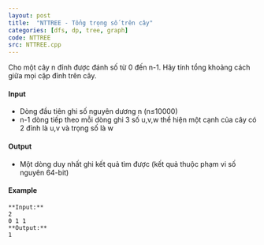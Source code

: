```yaml
---
layout: post
title:  "NTTREE - Tổng trọng số trên cây"
categories: [dfs, dp, tree, graph]
code: NTTREE
src: NTTREE.cpp
---
```




Cho một cây n đỉnh được đánh số từ 0 đến n-1. Hãy tính tổng khoảng cách giữa mọi cặp đỉnh trên cây.

#### Input

*   Dòng đầu tiên ghi số nguyên dương n (n≤10000)
*   n-1 dòng tiếp theo mỗi dòng ghi 3 số u,v,w thể hiện một cạnh của cây có 2 đỉnh là u,v và trọng số là w

#### Output

*   Một dòng duy nhất ghi kết quả tìm được (kết quả thuộc phạm vi số nguyên 64-bit)

#### Example

```
**Input:**
2  
0 1 1  
**Output:**
1
```

<!--more-->

